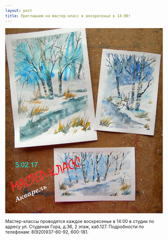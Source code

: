 ```yaml
---
layout: post
title: Приглашаем на мастер-класс в воскресенье в 14:00!
---
```

<img src="/img/post/2017-02-02/2017-02-02-master-class.jpg " 
  text-align="center" width="100%" height="40%" alt="Мастер-классы акварель, пастель, масло в изостудии Арт Портал Владимир">
  
Мастер-классы проводятся каждое воскресенье в 14:00 в студии по адресу ул. Студеная Гора, д.36, 2 этаж, каб.127. Подробности по телефонам: 8(920)937-60-92, 600-181.
